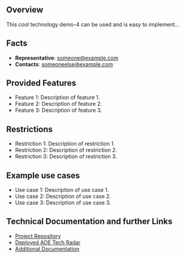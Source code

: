 ## Overview

This cool technology demo-4 can be used and is easy to implement...

## Facts

- **Representative**: someone@example.com
- **Contacts**: someoneelse@example.com

## Provided Features

- Feature 1: Description of feature 1.
- Feature 2: Description of feature 2.
- Feature 3: Description of feature 3.

## Restrictions

- Restriction 1: Description of restriction 1.
- Restriction 2: Description of restriction 2.
- Restriction 3: Description of restriction 3.

## Example use cases

- Use case 1: Description of use case 1.
- Use case 2: Description of use case 2.
- Use case 3: Description of use case 3.

## Technical Documentation and further Links

- [Project Repository](https://github.com/AOEpeople/techradar)
- [Deployed AOE Tech Radar](https://www.aoe.com/techradar/index.html)
- [Additional Documentation](link-to-additional-documentation)
